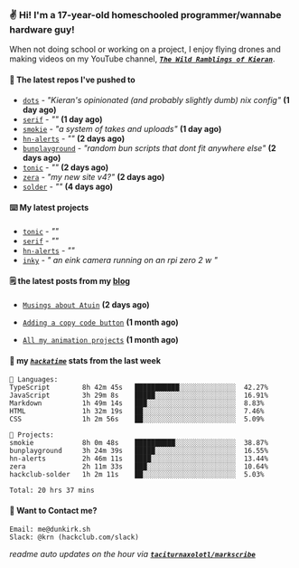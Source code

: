 ### ✌️ Hi! I'm a 17-year-old homeschooled programmer/wannabe hardware guy!

When not doing school or working on a project, I enjoy flying drones and making videos on my YouTube channel, [**_`The Wild Ramblings of Kieran`_**](https://youtube.com/@kieran.rambles).

#### 👷 The latest repos I've pushed to

- [`dots`](https://github.com/taciturnaxolotl/dots) - _"Kieran's opinionated (and probably slightly dumb) nix config"_ **(1 day ago)**
- [`serif`](https://github.com/taciturnaxolotl/serif) - _""_ **(1 day ago)**
- [`smokie`](https://github.com/taciturnaxolotl/smokie) - _"a system of takes and uploads"_ **(1 day ago)**
- [`hn-alerts`](https://github.com/taciturnaxolotl/hn-alerts) - _""_ **(2 days ago)**
- [`bunplayground`](https://github.com/taciturnaxolotl/bunplayground) - _"random bun scripts that dont fit anywhere else"_ **(2 days ago)**
- [`tonic`](https://github.com/taciturnaxolotl/tonic) - _""_ **(2 days ago)**
- [`zera`](https://github.com/taciturnaxolotl/zera) - _"my new site v4?"_ **(2 days ago)**
- [`solder`](https://github.com/hackclub/solder) - _""_ **(4 days ago)**

#### ⌨️ My latest projects

- [`tonic`](https://github.com/taciturnaxolotl/tonic) - _""_
- [`serif`](https://github.com/taciturnaxolotl/serif) - _""_
- [`hn-alerts`](https://github.com/taciturnaxolotl/hn-alerts) - _""_
- [`inky`](https://github.com/taciturnaxolotl/inky) - _" an eink camera running on an rpi zero 2 w "_

#### 🗒️ the latest posts from my [blog](https://dunkirk.sh)

- [`Musings about Atuin`](https://dunkirk.sh/blog/atuin/) **(2 days ago)**

- [`Adding a copy code button`](https://dunkirk.sh/blog/adding-a-copy-button/) **(1 month ago)**

- [`All my animation projects`](https://dunkirk.sh/blog/my-animations/) **(1 month ago)**



#### 📡 my [_`hackatime`_](https://waka.hackclub.com) stats from the last week

```text
💾 Languages:
TypeScript        8h 42m 45s   ███████████░░░░░░░░░░░░░░  42.27%
JavaScript        3h 29m 8s    █████░░░░░░░░░░░░░░░░░░░░  16.91%
Markdown          1h 49m 14s   ███░░░░░░░░░░░░░░░░░░░░░░  8.83%
HTML              1h 32m 19s   ██░░░░░░░░░░░░░░░░░░░░░░░  7.46%
CSS               1h 2m 56s    ██░░░░░░░░░░░░░░░░░░░░░░░  5.09%

💼 Projects:
smokie            8h 0m 48s    ██████████░░░░░░░░░░░░░░░  38.87%
bunplayground     3h 24m 39s   █████░░░░░░░░░░░░░░░░░░░░  16.55%
hn-alerts         2h 46m 11s   ████░░░░░░░░░░░░░░░░░░░░░  13.44%
zera              2h 11m 33s   ███░░░░░░░░░░░░░░░░░░░░░░  10.64%
hackclub-solder   1h 2m 11s    ██░░░░░░░░░░░░░░░░░░░░░░░  5.03%

Total: 20 hrs 37 mins
```

#### 📮 Want to Contact me?

```text
Email: me@dunkirk.sh
Slack: @krn (hackclub.com/slack)
```

_readme auto updates on the hour via [**`taciturnaxolotl/markscribe`**](https://github.com/taciturnaxolotl/markscribe)_
